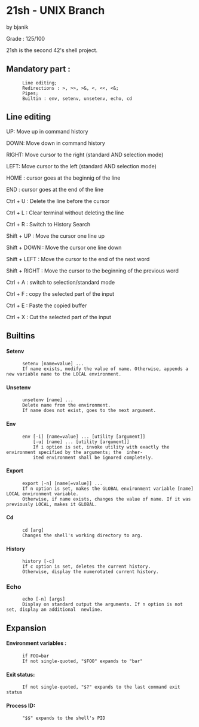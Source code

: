 # 21sh - UNIX Branch
by bjanik

Grade : 125/100

21sh is the second 42's shell project.

## Mandatory part :
          Line editing;
          Redirections : >, >>, >&, <, <<, <&;
          Pipes;
          Builtin : env, setenv, unsetenv, echo, cd
          
 ## Line editing
 
UP: Move up in command history

DOWN: Move down in command history

RIGHT: Move cursor to the right (standard AND selection mode)

LEFT: Move cursor to the left (standard AND selection mode)

HOME : cursor goes at the beginnig of the line

END : cursor goes at the end of the line

Ctrl + U : Delete the line before the cursor

Ctrl + L : Clear terminal without deleting the line

Ctrl + R : Switch to History Search

Shift + UP : Move the cursor one line up

Shift + DOWN : Move the cursor one line down

Shift + LEFT : Move the cursor to the end of the next word

Shift + RIGHT : Move the cursor to the beginning of the previous word

Ctrl + A : switch to selection/standard mode

Ctrl + F : copy the selected part of the input

Ctrl + E : Paste the copied buffer

Ctrl + X : Cut the selected part of the input


## Builtins

#### Setenv
          setenv [name=value] ...          
          If name exists, modify the value of name. Otherwise, appends a new variable name to the LOCAL environment.
          
#### Unsetenv          
          unsetenv [name] ...          
          Delete name from the environment.          
          If name does not exist, goes to the next argument.
          
#### Env
          env [-i] [name=value] ... [utility [argument]]                           
              [-u] [name] ... [utility [argument]]              
              If i option is set, invoke utility with exactly the environment specified by the arguments; the  inher-
              ited environment shall be ignored completely.
              
#### Export
          export [-n] [name[=value]] ...          
          If n option is set, makes the GLOBAL environment variable [name] LOCAL environment variable.          
          Otherwise, if name exists, changes the value of name. If it was previously LOCAL, makes it GLOBAL.
          
 #### Cd
          cd [arg]          
          Changes the shell's working directory to arg. 
          
#### History
          history [-c]          
          If c option is set, deletes the current history.          
          Otherwise, display the numerotated current history.
          
### Echo
          echo [-n] [args]
          Display on standard output the arguments. If n option is not set, display an additional  newline.

## Expansion
#### Environment variables :
          if FOO=bar
          If not single-quoted, "$FOO" expands to "bar"

#### Exit status:
          If not single-quoted, "$?" expands to the last command exit status

#### Process ID:

          "$$" expands to the shell's PID
